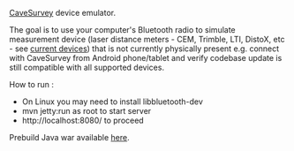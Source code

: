 
[CaveSurvey](https://github.com/lz1asl/CaveSurvey) device emulator.

The goal is to use your computer's Bluetooth radio to simulate measurement device (laser distance meters - CEM, Trimble, LTI, DistoX, etc - see [current devices](https://github.com/lz1asl/CaveSurvey/wiki/Measurement-Devices)) that is not currently physically present e.g. connect with CaveSurvey from Android phone/tablet and verify codebase update is still compatible with all supported devices.

How to run :
 - On Linux you may need to install libbluetooth-dev
 - mvn jetty:run as root to start server
 - http://localhost:8080/ to proceed
 
Prebuild Java war available [here](https://razhodki.ci.cloudbees.com/job/CaveSurveyBTEmulator/lastSuccessfulBuild/artifact/target/CaveSurveyBTEmulator.war).
